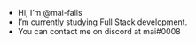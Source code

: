 - Hi, I’m @mai-falls
- I’m currently studying Full Stack development.
- You can contact me on discord at mai#0008
